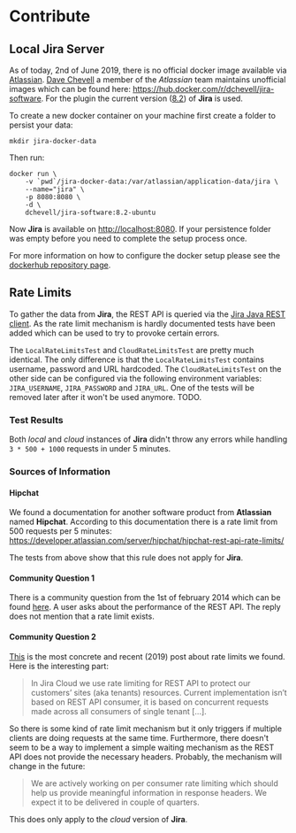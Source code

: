 # Contribute

## Local Jira Server

As of today, 2nd of June 2019, there is no official docker image available via 
[Atlassian](https://hub.docker.com/u/atlassian). 
[Dave Chevell](https://community.atlassian.com/t5/user/viewprofilepage/user-id/792201) a member of the *Atlassian* team
maintains unofficial images which can be found here: https://hub.docker.com/r/dchevell/jira-software.
For the plugin the current version 
([8.2](https://confluence.atlassian.com/jirakb/jira-build-and-version-numbers-reference-347341143.html)) 
of **Jira** is used.

To create a new docker container on your machine first create a folder to persist your data:

```shell
mkdir jira-docker-data
```

Then run:

```shell
docker run \
    -v `pwd`/jira-docker-data:/var/atlassian/application-data/jira \
    --name="jira" \
    -p 8080:8080 \
    -d \
    dchevell/jira-software:8.2-ubuntu
```

Now **Jira** is available on [http://localhost:8080](http://localhost:8080). If your persistence folder was empty before
you need to complete the setup process once.

For more information on how to configure the docker setup please see the 
[dockerhub repository page](https://hub.docker.com/r/dchevell/jira-software).

## Rate Limits

To gather the data from **Jira**, the REST API is queried via the 
[Jira Java REST client](https://bitbucket.org/atlassian/jira-rest-java-client/src/master/). As the rate limit mechanism
is hardly documented tests have been added which can be used to try to provoke certain errors. 

The `LocalRateLimitsTest` and `CloudRateLimitsTest` are pretty much identical. The only difference is that the 
`LocalRateLimitsTest` contains username, password and URL hardcoded. The `CloudRateLimitsTest` on the other side can be 
configured via the following environment variables: `JIRA_USERNAME`, `JIRA_PASSWORD` and `JIRA_URL`. One of the tests
will be removed later after it won't be used anymore. TODO.

### Test Results

Both *local* and *cloud* instances of **Jira** didn't throw any errors while handling `3 * 500 + 1000` requests 
in under 5 minutes.

### Sources of Information

#### Hipchat

We found a documentation for another software product from **Atlassian** named **Hipchat**. According to this 
documentation there is a rate limit from 500 requests per 5 minutes: 
https://developer.atlassian.com/server/hipchat/hipchat-rest-api-rate-limits/

The tests from above show that this rule does not apply for **Jira**.

#### Community Question 1

There is a community question from the 1st of february 2014 which can be found 
[here](https://community.atlassian.com/t5/Answers-Developer-Questions/Does-JIRA-limit-the-rate-that-REST-API-requests-are-handled/qaq-p/555943).
A user asks about the performance of the REST API. The reply does not mention that a rate limit exists.

#### Community Question 2

[This](https://community.developer.atlassian.com/t/are-there-rate-limits-for-jira-cloud-apis/4317/22) is 
the most concrete and recent (2019) post about rate limits we found. Here is the interesting part:

> In Jira Cloud we use rate limiting for REST API to protect our customers’ sites (aka tenants) resources. 
  Current implementation isn’t based on REST API consumer, it is based on concurrent requests made across all 
  consumers of single tenant [...].
  
So there is some kind of rate limit mechanism but it only triggers if multiple clients are doing requests
at the same time. Furthermore, there doesn't seem to be a way to implement a simple waiting mechanism as the REST API
does not provide the necessary headers. Probably, the mechanism will change in the future:

> We are actively working on per consumer rate limiting which should help us provide meaningful information in 
  response headers. We expect it to be delivered in couple of quarters.
  
This does only apply to the *cloud* version of **Jira**.